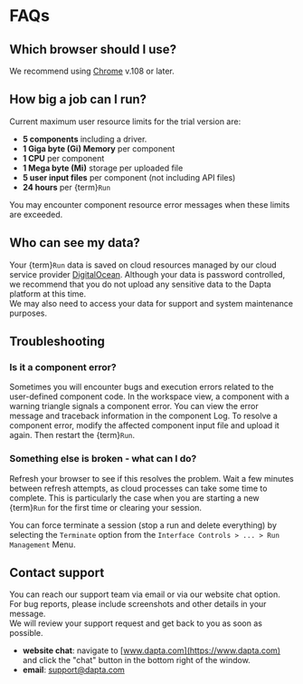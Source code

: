 # FAQs


## Which browser should I use?

We recommend using [Chrome](https://www.google.com/chrome/) v.108 or later.

## How big a job can I run?

Current maximum user resource limits for the trial version are:

* **5 components** including a driver.
* **1 Giga byte (Gi) Memory** per component 
* **1 CPU** per component
* **1 Mega byte (Mi)** storage per uploaded file
* **5 user input files** per component (not including API files)
* **24 hours** per {term}`Run` 

You may encounter component resource error messages when these limits are exceeded. 

## Who can see my data?

Your {term}`Run` data is saved on cloud resources managed by our cloud service provider [DigitalOcean](https://www.digitalocean.com/legal/terms-of-service-agreement). 
Although your data is password controlled, we recommend that you do not upload any sensitive data to the Dapta platform at this time.   
We may also need to access your data for support and system maintenance purposes.

## Troubleshooting

### Is it a component error?

Sometimes you will encounter bugs and execution errors related to the user-defined component code. 
In the workspace view, a component with a warning triangle signals a component error. 
You can view the error message and traceback information in the component Log. 
To resolve a component error, modify the affected component input file and upload it again. Then restart the {term}`Run`.     

### Something else is broken - what can I do?

Refresh your browser to see if this resolves the problem. Wait a few minutes between refresh attempts, as cloud processes can take some time to complete. This is particularly the case when you are starting a new {term}`Run` for the first time or clearing your session.

You can force terminate a session (stop a run and delete everything) by selecting the `Terminate` option from the `Interface Controls > ... > Run Management` Menu.  

## Contact support

You can reach our support team via email or via our website chat option. 
For bug reports, please include screenshots and other details in your message.  
We will review your support request and get back to you as soon as possible. 

* **website chat**: navigate to [www.dapta.com](https://www.dapta.com) and click the "chat" button in the bottom right of the window.   
* **email**: support@dapta.com